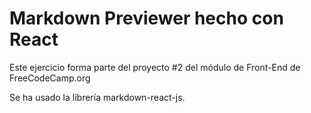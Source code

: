 # Markdown Previewer hecho con React

Este ejercicio forma parte del proyecto #2 del módulo de Front-End de FreeCodeCamp.org

Se ha usado la librería markdown-react-js.
